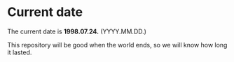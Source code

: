 # Current date

The current date is **1998.07.24.** (YYYY.MM.DD.)

This repository will be good when the world ends, so we will know how long it lasted.